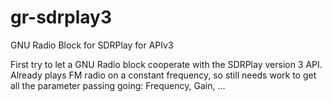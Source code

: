 # gr-sdrplay3
GNU Radio Block for SDRPlay for APIv3

First try to let a GNU Radio block cooperate with the SDRPlay version 3 API.
Already plays FM radio on a constant frequency, so still needs work to get all the parameter passing going:
Frequency, Gain, ...
